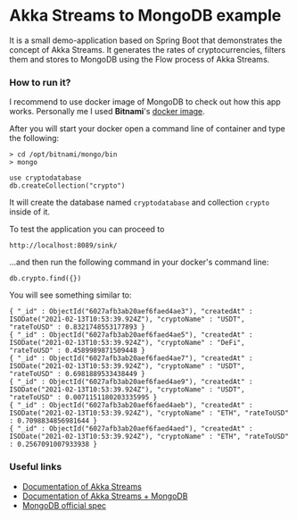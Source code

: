 # Akka Streams to MongoDB example

It is a small demo-application based on Spring Boot that demonstrates
the concept of Akka Streams. It generates the rates of cryptocurrencies,
filters them and stores to MongoDB using the Flow process of Akka Streams.

### How to run it?

I recommend to use docker image of MongoDB to check out how this app works.
Personally me I used **Bitnami**'s [docker image](https://github.com/bitnami/bitnami-docker-mongodb).

After you will start your docker open a command line of container and type the following:

    > cd /opt/bitnami/mongo/bin
    > mongo

    use cryptodatabase
    db.createCollection("crypto")

It will create the database named `cryptodatabase` and collection `crypto` 
inside of it.

To test the application you can proceed to 

    http://localhost:8089/sink/

...and then run the following command in your docker's command line:

    db.crypto.find({})

You will see something similar to:

    { "_id" : ObjectId("6027afb3ab20aef6faed4ae3"), "createdAt" : ISODate("2021-02-13T10:53:39.924Z"), "cryptoName" : "USDT", "rateToUSD" : 0.8321748553177893 }
    { "_id" : ObjectId("6027afb3ab20aef6faed4ae5"), "createdAt" : ISODate("2021-02-13T10:53:39.924Z"), "cryptoName" : "DeFi", "rateToUSD" : 0.4589989871509448 }
    { "_id" : ObjectId("6027afb3ab20aef6faed4ae7"), "createdAt" : ISODate("2021-02-13T10:53:39.924Z"), "cryptoName" : "USDT", "rateToUSD" : 0.6981889533438449 }
    { "_id" : ObjectId("6027afb3ab20aef6faed4ae9"), "createdAt" : ISODate("2021-02-13T10:53:39.924Z"), "cryptoName" : "USDT", "rateToUSD" : 0.0071151180203335995 }
    { "_id" : ObjectId("6027afb3ab20aef6faed4aeb"), "createdAt" : ISODate("2021-02-13T10:53:39.924Z"), "cryptoName" : "ETH", "rateToUSD" : 0.7098834856981644 }
    { "_id" : ObjectId("6027afb3ab20aef6faed4aed"), "createdAt" : ISODate("2021-02-13T10:53:39.924Z"), "cryptoName" : "ETH", "rateToUSD" : 0.2567091007933938 }

### Useful links
* [Documentation of Akka Streams](https://doc.akka.io/docs/akka/current/stream/index.html)
* [Documentation of Akka Streams + MongoDB](https://doc.akka.io/docs/alpakka/current/mongodb.html)
* [MongoDB official spec](https://docs.mongodb.com/manual/)